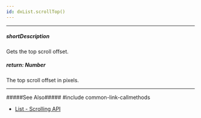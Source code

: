 ```yaml
---
id: dxList.scrollTop()
---
```

---
##### shortDescription
Gets the top scroll offset.

##### return: Number
The top scroll offset in pixels.

---
#####See Also#####
#include common-link-callmethods
- [List - Scrolling API](/concepts/05%20UI%20Components/List/20%20Scrolling/05%20API.md '/Documentation/Guide/UI_Components/List/Scrolling/#API')